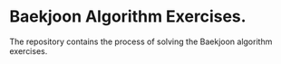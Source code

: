 # Baekjoon Algorithm Exercises.

The repository contains the process of solving the Baekjoon algorithm exercises.
